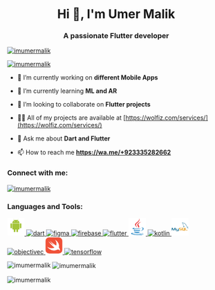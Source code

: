 <h1 align="center">Hi 👋, I'm Umer Malik</h1>
<h3 align="center">A passionate Flutter developer</h3>

<p align="left"> <a href="https://github.com/ryo-ma/github-profile-trophy"><img src="https://github-profile-trophy.vercel.app/?username=imumermalik" alt="imumermalik" /></a> </p>

<p align="left"> <a href="https://twitter.com/imumermalik" target="blank"><img src="https://img.shields.io/twitter/follow/imumermalik?logo=twitter&style=for-the-badge" alt="imumermalik" /></a> </p>

- 🔭 I’m currently working on **different Mobile Apps**

- 🌱 I’m currently learning **ML and AR**

- 👯 I’m looking to collaborate on **Flutter projects**

- 👨‍💻 All of my projects are available at [https://wolfiz.com/services/](https://wolfiz.com/services/)

- 💬 Ask me about **Dart and Flutter**

- 📫 How to reach me **https://wa.me/+923335282662**

<h3 align="left">Connect with me:</h3>
<p align="left">
<a href="https://twitter.com/imumermalik" target="blank"><img align="center" src="https://raw.githubusercontent.com/rahuldkjain/github-profile-readme-generator/master/src/images/icons/Social/twitter.svg" alt="imumermalik" height="30" width="40" /></a>
</p>

<h3 align="left">Languages and Tools:</h3>
<p align="left"> <a href="https://developer.android.com" target="_blank" rel="noreferrer"> <img src="https://raw.githubusercontent.com/devicons/devicon/master/icons/android/android-original-wordmark.svg" alt="android" width="40" height="40"/> </a> <a href="https://dart.dev" target="_blank" rel="noreferrer"> <img src="https://www.vectorlogo.zone/logos/dartlang/dartlang-icon.svg" alt="dart" width="40" height="40"/> </a> <a href="https://www.figma.com/" target="_blank" rel="noreferrer"> <img src="https://www.vectorlogo.zone/logos/figma/figma-icon.svg" alt="figma" width="40" height="40"/> </a> <a href="https://firebase.google.com/" target="_blank" rel="noreferrer"> <img src="https://www.vectorlogo.zone/logos/firebase/firebase-icon.svg" alt="firebase" width="40" height="40"/> </a> <a href="https://flutter.dev" target="_blank" rel="noreferrer"> <img src="https://www.vectorlogo.zone/logos/flutterio/flutterio-icon.svg" alt="flutter" width="40" height="40"/> </a> <a href="https://www.java.com" target="_blank" rel="noreferrer"> <img src="https://raw.githubusercontent.com/devicons/devicon/master/icons/java/java-original.svg" alt="java" width="40" height="40"/> </a> <a href="https://kotlinlang.org" target="_blank" rel="noreferrer"> <img src="https://www.vectorlogo.zone/logos/kotlinlang/kotlinlang-icon.svg" alt="kotlin" width="40" height="40"/> </a> <a href="https://www.mysql.com/" target="_blank" rel="noreferrer"> <img src="https://raw.githubusercontent.com/devicons/devicon/master/icons/mysql/mysql-original-wordmark.svg" alt="mysql" width="40" height="40"/> </a> <a href="https://developer.apple.com/library/archive/documentation/Cocoa/Conceptual/ProgrammingWithObjectiveC/Introduction/Introduction.html" target="_blank" rel="noreferrer"> <img src="https://www.vectorlogo.zone/logos/apple_objectivec/apple_objectivec-icon.svg" alt="objectivec" width="40" height="40"/> </a> <a href="https://developer.apple.com/swift/" target="_blank" rel="noreferrer"> <img src="https://raw.githubusercontent.com/devicons/devicon/master/icons/swift/swift-original.svg" alt="swift" width="40" height="40"/> </a> <a href="https://www.tensorflow.org" target="_blank" rel="noreferrer"> <img src="https://www.vectorlogo.zone/logos/tensorflow/tensorflow-icon.svg" alt="tensorflow" width="40" height="40"/> </a> </p>

<p><img align="left" src="https://github-readme-stats.vercel.app/api/top-langs?username=imumermalik&show_icons=true&locale=en&layout=compact" alt="imumermalik" /></p>

<p>&nbsp;<img align="center" src="https://github-readme-stats.vercel.app/api?username=imumermalik&show_icons=true&locale=en" alt="imumermalik" /></p>

<p><img align="center" src="https://github-readme-streak-stats.herokuapp.com/?user=imumermalik&" alt="imumermalik" /></p>

